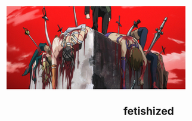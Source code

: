 <div align="center">
    <img src="assets/banner.png ">
</div>


#  ⠀  ⠀  ⠀  ⠀  ⠀      ⠀  ⠀            ⠀  ⠀  ⠀  ⠀  ⠀  fetishized


